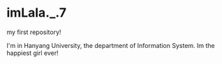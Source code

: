 # imLala._.7
my first repository!



I'm in Hanyang University, the department of Information System.
Im the happiest girl ever!
